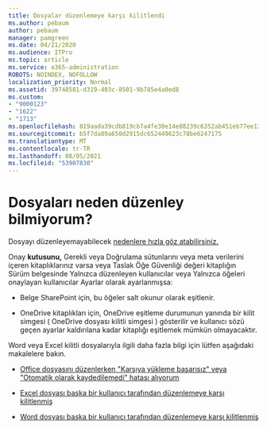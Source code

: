 ```yaml
---
title: Dosyalar düzenlemeye karşı kilitlendi
ms.author: pebaum
author: pebaum
manager: pamgreen
ms.date: 04/21/2020
ms.audience: ITPro
ms.topic: article
ms.service: o365-administration
ROBOTS: NOINDEX, NOFOLLOW
localization_priority: Normal
ms.assetid: 39748581-d319-403c-8501-9b785e4a0ed8
ms.custom:
- "9000123"
- "1622"
- "1713"
ms.openlocfilehash: 819aada39cdb819cb7a4fe30e14e88239c6352ab451eb77ee135307d5dd1cfcd
ms.sourcegitcommit: b5f7da89a650d2915dc652449623c78be6247175
ms.translationtype: MT
ms.contentlocale: tr-TR
ms.lasthandoff: 08/05/2021
ms.locfileid: "53907830"
---
```

# <a name="why-cant-i-edit-files"></a>Dosyaları neden düzenley bilmiyorum?

Dosyayı düzenleyemayabilecek [nedenlere hızla göz atabilirsiniz.](https://support.office.com/article/why-can-t-i-edit-this-file-97315f48-aa5e-49d3-a4ae-a14b73daf87b)

Onay **kutusunu,** Gerekli veya Doğrulama  sütunlarını veya meta verilerini içeren kitaplıklarınız varsa veya Taslak  Öğe Güvenliği değeri kitaplığın Sürüm belgesinde Yalnızca düzenleyen kullanıcılar veya Yalnızca öğeleri onaylayan kullanıcılar Ayarlar olarak ayarlanmışsa:  

- Belge SharePoint için, bu öğeler salt okunur olarak eşitlenir.

- OneDrive kitaplıkları için, OneDrive eşitleme durumunun yanında bir kilit simgesi ( OneDrive dosyası kilitli simgesi ) gösterilir ve kullanıcı sözü geçen ayarlar kaldırılana kadar kitaplığı eşitlemek mümkün olmayacaktır. 

Word veya Excel kilitli dosyalarıyla ilgili daha fazla bilgi için lütfen aşağıdaki makalelere bakın.

- [Office dosyasını düzenlerken "Karşıya yükleme başarısız" veya "Otomatik olarak kaydedilemedi" hatası alıyorum](https://support.office.com/article/i-got-an-upload-failed-or-couldn-t-save-automatically-error-while-editing-an-office-file-93a14d34-88e3-4a91-9eef-58cc541d31f8)

- [Excel dosyası başka bir kullanıcı tarafından düzenlemeye karşı kilitlenmiş](https://support.office.com/article/Excel-file-is-locked-for-editing-by-another-user-6fa93887-2c2c-45f0-abcc-31b04aed68b3)

- [Word dosyası başka bir kullanıcı tarafından düzenlemeye karşı kilitlenmiş](https://support.microsoft.com/help/313472/the-document-is-locked-for-editing-by-another-user-error-message-when)
